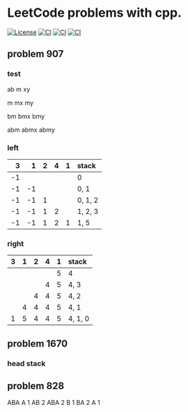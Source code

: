 # LeetCode problems with cpp. 

[![License](https://img.shields.io/badge/license-MIT%2FApache-blue.svg)](https://github.com/tangs/leetcode_problems#license)
[![CI](https://github.com/tangs/leetcode_problems/workflows/macOS/badge.svg)](https://github.com/tangs/leetcode_problems/actions)
[![CI](https://github.com/tangs/leetcode_problems/workflows/Linux/badge.svg)](https://github.com/tangs/leetcode_problems/actions)
[![CI](https://github.com/tangs/leetcode_problems/workflows/Windows/badge.svg)](https://github.com/tangs/leetcode_problems/actions)

## problem 907

### test
ab m xy

m
mx
my

bm
bmx
bmy

abm
abmx
abmy

### left

|  3 |  1 | 2 | 4 | 1 | stack   |
|---:|---:|--:|--:|--:|:--------|
| -1 |    |   |   |   | 0       |
| -1 | -1 |   |   |   | 0, 1    |
| -1 | -1 | 1 |   |   | 0, 1, 2 |
| -1 | -1 | 1 | 2 |   | 1, 2, 3 |
| -1 | -1 | 1 | 2 | 1 | 1, 5    |

### right

| 3 | 1 | 2 | 4 | 1 | stack   |
|--:|--:|--:|--:|--:|:--------|
|   |   |   |   | 5 | 4       |
|   |   |   | 4 | 5 | 4, 3    |
|   |   | 4 | 4 | 5 | 4, 2    |
|   | 4 | 4 | 4 | 5 | 4, 1    |
| 1 | 5 | 4 | 4 | 5 | 4, 1, 0 |


## problem 1670

### head stack

## problem 828
ABA
A   1
AB  2
ABA 2
B   1
BA  2
A   1
